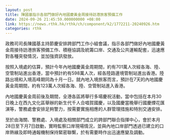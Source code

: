 ```yaml
---
layout: post
title: 陳國基指示各部門做好內地國慶黃金周接待訪港旅客預備工作
date: 2024-09-26 21:45:59.000000000 +08:00
link: https://news.rthk.hk/rthk/ch/component/k2/1772211-20240926.htm
categories: rthk
---
```


政務司司長陳國基主持節慶安排跨部門工作小組會議，指示各部門做好內地國慶黃金周接待訪港旅客預備工作、積極協調及統籌口岸、交通及公共運輸配套，迅速應對各種突發情況，並加強資訊發放。

按照入境處的估算，預計今年內地國慶黃金周期間，約有701萬人次經各海、陸、空管制站進出香港，當中預計約有598萬人次，經各陸路邊境管制站進出香港。陸路出境和入境高峰期同為十月一日。就內地入境旅客而言，預計在7天的內地國慶黃金周期間，約有123萬人次經各海、陸、空管制站進入香港。

內地國慶黃金周前後及期間，全港各區將舉行多場慶祝活動，當中包括在本月30日晚上在西九文化區舉辦的新生代千人合唱賀國慶，以及國慶當晚舉行國慶煙花匯演等，警務處會安排足夠警力，按需要實施相應的人群管理措施和特別交通安排。

至於由海關、警務處、入境處及相關部門成立的跨部門聯合指揮中心，會於本月28日至下月7日啟動，實時監察口岸現場情況，並與內地口岸部門透過已建立的口岸熱線及即時通報機制保持緊密聯繫，於有需要時作出迅速應變及調動。

